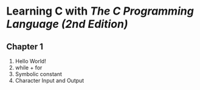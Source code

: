 # Learning C with _The C Programming Language (2nd Edition)_

## Chapter 1

1. Hello World!
2. while + for
3. Symbolic constant
4. Character Input and Output
